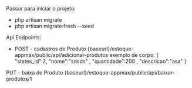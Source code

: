 
Passor para iniciar o projeto:
 
 - php artisan migrate
 - php artisan migrate:fresh --seed
 
 
 
 Api Endpoints:
   
  - POST -  cadastros de Produto
 {baseurl}/estoque-appmax/public/api/adicionar-produtos
 exemplo de corpo:
    {
	"states_id":2,
	"nome":"sdsds" ,
	"quantidade":200 ,
	"descricao":"asa"
    }
    
   PUT - baixa de Produto
    {baseurl}/estoque-appmax/public/api/baixar-produtos/1
  




